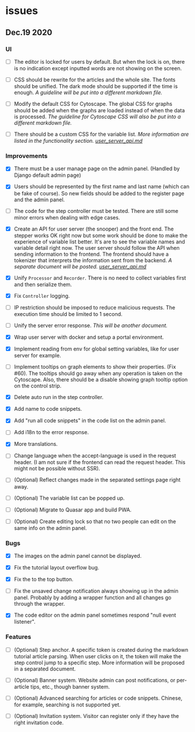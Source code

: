 
# issues 

## Dec.19 2020
### UI 

- [ ] The editor is locked for users by default. But when the lock is on, there is no indication except inputted words are not showing on the screen. 

- [ ] CSS should be rewrite for the articles and the whole site. The fonts should be unified. The dark mode should be supported if the time is enough. _A guideline will be put into a different markdown file._

- [ ] Modify the default CSS for Cytoscape. The global CSS for graphs should be added when the graphs are loaded instead of when the data is processed. _The guideline for Cytoscape CSS will also be put into a different markdown file._

- [ ] There should be a custom CSS for the variable list. _More information are listed in the functionality section. [user_server_api.md](./user_server_api.md)_

### Improvements

- [x] There must be a user manage page on the admin panel. (Handled by Django default admin page)

- [x] Users should be represented by the first name and last name (which can be fake of course). So new fields should be added to the register page and the admin panel. 

- [ ] The code for the step controller must be tested. There are still some minor errors when dealing with edge cases. 

- [x] Create an API for user server (the snooper) and the front end. The stepper works OK right now but some work should be done to make the experience of variable list better. It's are to see the variable names and variable detail right now. The user server should follow the API when sending information to the frontend. The frontend should have a tokenizer that interprets the information sent from the backend. _A separate document will be posted. [user_server_api.md](./user_server_api.md)_

- [x] Unify `Processor` and `Recorder`. There is no need to collect variables first and then serialize them.

- [x] Fix `Controller` logging. 

- [ ] IP restriction should be imposed to reduce malicious requests. The execution time should be limited to 1 second. 

- [ ] Unify the server error response. _This will be another document._ 

- [x] Wrap user server with docker and setup a portal environment. 

- [x] Implement reading from env for global setting variables, like for user server for example. 

- [ ] Implement tooltips on graph elements to show their properties. (Fix #60). The tooltips should go away when any operation is taken on the Cytoscape. Also, there should be a disable showing graph tooltip option on the control strip. 

- [x] Delete auto run in the step controller. 

- [x] Add name to code snippets. 

- [x] Add "run all code snippets" in the code list on the admin panel. 

- [ ] Add i18n to the error response. 

- [x] More translations. 

- [ ] Change language when the accept-language is used in the request header. (I am not sure if the frontend can read the request header. This might not be possible without SSR). 

- [ ] (Optional) Reflect changes made in the separated settings page right away. 

- [ ] (Optional) The variable list can be popped up. 

- [ ] (Optional) Migrate to Quasar app and build PWA. 

- [ ] (Optional) Create editing lock so that no two people can edit on the same info on the admin panel. 
### Bugs 

- [x] The images on the admin panel cannot be displayed. 

- [x] Fix the tutorial layout overflow bug. 

- [x] Fix the to the top button. 

- [ ] Fix the unsaved change notification always showing up in the admin panel. Probably by adding a wrapper function and all changes go through the wrapper. 

- [x] The code editor on the admin panel sometimes respond "null event listener". 

### Features 

- [ ] (Optional) Step anchor. A specific token is created during the markdown tutorial article parsing. When user clicks on it, the token will make the step control jump to a specific step. More information will be proposed in a separated document. 

- [ ] (Optional) Banner system. Website admin can post notifications, or per-article tips, etc., though banner system. 

- [ ] (Optional) Advanced searching for articles or code snippets. Chinese, for example, searching is not supported yet. 

- [ ] (Optional) Invitation system. Visitor can register only if they have the right invitation code. 
